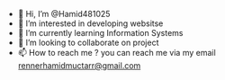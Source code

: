 - 👋 Hi, I’m @Hamid481025
- 👀 I’m interested in developing websitse
- 🌱 I’m currently learning Information Systems
- 💞️ I’m looking to collaborate on project
- 📫 How to reach me ? you can reach me via my email rennerhamidmuctarr@gmail.com

<!---
Hamid481025/Hamid481025 is a ✨ special ✨ repository because its `README.md` (this file) appears on your GitHub profile.
You can click the Preview link to take a look at your changes.
--->
